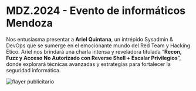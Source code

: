 # MDZ.2024 - Evento de informáticos Mendoza

Nos entusiasma presentar a **Ariel Quintana**, un intrépido Sysadmin & DevOps que se sumerge en el emocionante mundo del Red Team y Hacking Ético. Ariel nos brindará una charla intensa y reveladora titulada “**Recon, Fuzz y Acceso No Autorizado con Reverse Shell + Escalar Privilegios**”, donde explorará técnicas avanzadas y estrategias para fortalecer la seguridad informática.

![flayer publicitario](ArielQuintana.png)